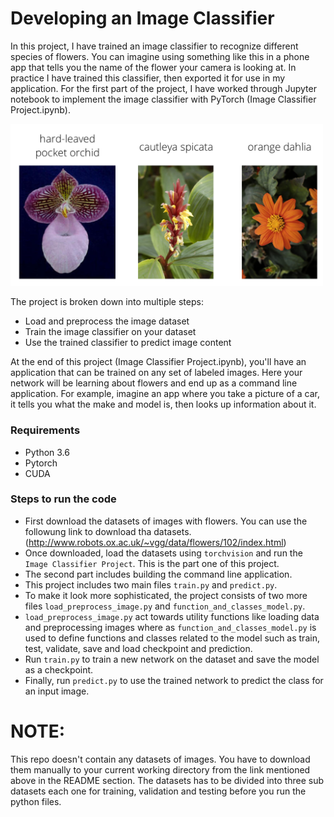# Developing an Image Classifier

In this project, I have trained an image classifier to recognize different species of flowers. You can imagine using something like this in a phone app that tells you the name of the flower your camera is looking at. In practice I have trained this classifier, then exported it for use in my application. For the first part of the project, I have worked through Jupyter notebook to implement the image classifier with PyTorch (Image Classifier Project.ipynb).

<img src='assets/Flowers.png' width=500px>

The project is broken down into multiple steps:

* Load and preprocess the image dataset 
* Train the image classifier on your dataset
* Use the trained classifier to predict image content

At the end of this project (Image Classifier Project.ipynb), you'll have an application that can be trained on any set of labeled images. Here your network will be learning about flowers and end up as a command line application. For example, imagine an app where you take a picture of a car, it tells you what the make and model is, then looks up information about it. 

### Requirements
- Python 3.6
- Pytorch
- CUDA 

### Steps to run the code
- First download the datasets of images with flowers. You can use the followung link to download tha datasets. 
  (http://www.robots.ox.ac.uk/~vgg/data/flowers/102/index.html)
- Once downloaded, load the datasets using `torchvision` and run the `Image Classifier Project`. This is the part one of this project. 
- The second part includes building the command line application. 
- This project includes two main files `train.py` and `predict.py`.
- To make it look more sophisticated, the project consists of two more files `load_preprocess_image.py` and `function_and_classes_model.py`.
- `load_preprocess_image.py` act towards utility functions like loading data and preprocessing images where as `function_and_classes_model.py`
  is used to define functions and classes related to the model such as train, test, validate, save and load checkpoint and prediction. 
- Run `train.py` to train a new network on the dataset and save the model as a checkpoint. 
- Finally, run `predict.py` to use the trained network to predict the class for an input image.  


# NOTE: 
This repo doesn't contain any datasets of images. You have to download them manually to your current working directory from the link mentioned above
in the README section. The datasets has to be divided into three sub datasets each one for training, validation and testing before you run the python files. 
